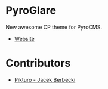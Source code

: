 PyroGlare
=========
New awesome CP theme for PyroCMS.

* [Website](http://www.pikturo.pl/projects/pyroglare)


# Contributors
* [Pikturo - Jacek Berbecki](http://www.pikturo.pl/)
